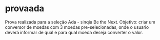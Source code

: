# provaada
Prova realizada para a seleção Ada - sinqia Be the Next. 
Objetivo: criar um conversor de moedas com 3 moedas pre-selecionadas, onde o usuario deverá informar de qual e para qual moeda deseja converter o valor.
